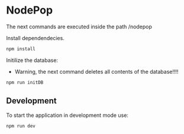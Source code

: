 # NodePop

The next commands are executed inside the path /nodepop

 Install dependendecies.

```js
npm install
```

Initilize the database:

* Warning, the next command deletes all contents of the database!!!!

```sh
npm run initDB
```

## Development

To start the application in development mode use:

```sh
npm run dev
```
